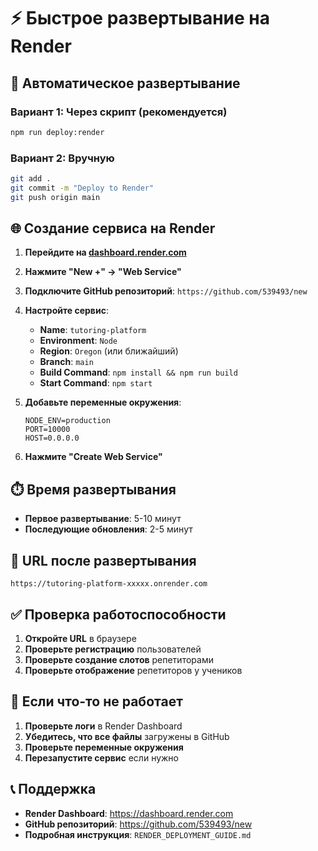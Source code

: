 # ⚡ Быстрое развертывание на Render

## 🚀 Автоматическое развертывание

### Вариант 1: Через скрипт (рекомендуется)
```bash
npm run deploy:render
```

### Вариант 2: Вручную
```bash
git add .
git commit -m "Deploy to Render"
git push origin main
```

## 🌐 Создание сервиса на Render

1. **Перейдите на [dashboard.render.com](https://dashboard.render.com)**
2. **Нажмите "New +" → "Web Service"**
3. **Подключите GitHub репозиторий**: `https://github.com/539493/new`
4. **Настройте сервис**:
   - **Name**: `tutoring-platform`
   - **Environment**: `Node`
   - **Region**: `Oregon` (или ближайший)
   - **Branch**: `main`
   - **Build Command**: `npm install && npm run build`
   - **Start Command**: `npm start`

5. **Добавьте переменные окружения**:
   ```
   NODE_ENV=production
   PORT=10000
   HOST=0.0.0.0
   ```

6. **Нажмите "Create Web Service"**

## ⏱️ Время развертывания
- **Первое развертывание**: 5-10 минут
- **Последующие обновления**: 2-5 минут

## 🔗 URL после развертывания
```
https://tutoring-platform-xxxxx.onrender.com
```

## ✅ Проверка работоспособности

1. **Откройте URL** в браузере
2. **Проверьте регистрацию** пользователей
3. **Проверьте создание слотов** репетиторами
4. **Проверьте отображение** репетиторов у учеников

## 🚨 Если что-то не работает

1. **Проверьте логи** в Render Dashboard
2. **Убедитесь, что все файлы** загружены в GitHub
3. **Проверьте переменные окружения**
4. **Перезапустите сервис** если нужно

## 📞 Поддержка
- **Render Dashboard**: https://dashboard.render.com
- **GitHub репозиторий**: https://github.com/539493/new
- **Подробная инструкция**: `RENDER_DEPLOYMENT_GUIDE.md`
